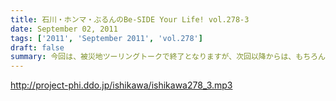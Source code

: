 ```yaml
---
title: 石川・ホンマ・ぶるんのBe-SIDE Your Life! vol.278-3
date: September 02, 2011
tags: ['2011', 'September 2011', 'vol.278']
draft: false
summary: 今回は、被災地ツーリングトークで終了となりますが、次回以降からは、もちろんいつもの「しょーもない」トークと素敵なネタで飾る配信となります。オタノシミニ・・・ STAND UP JAPAN！NAMAE
---
```


http://project-phi.ddo.jp/ishikawa/ishikawa278_3.mp3
